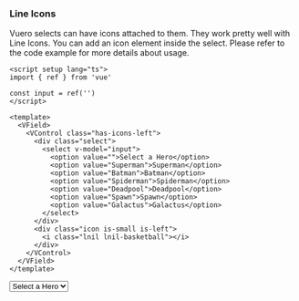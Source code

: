 ### Line Icons

Vuero selects can have icons attached to them. They work pretty well with
Line Icons. You can add an icon element inside the select.
Please refer to the code example for more details about usage.

<!--code-->

```vue
<script setup lang="ts">
import { ref } from 'vue'

const input = ref('')
</script>

<template>
  <VField>
    <VControl class="has-icons-left">
      <div class="select">
        <select v-model="input">
          <option value="">Select a Hero</option>
          <option value="Superman">Superman</option>
          <option value="Batman">Batman</option>
          <option value="Spiderman">Spiderman</option>
          <option value="Deadpool">Deadpool</option>
          <option value="Spawn">Spawn</option>
          <option value="Galactus">Galactus</option>
        </select>
      </div>
      <div class="icon is-small is-left">
        <i class="lnil lnil-basketball"></i>
      </div>
    </VControl>
  </VField>
</template>
```

<!--/code-->

<!--example-->

<VField>
    <VControl class="has-icons-left">
        <div class="select">
            <select>
                <option>Select a Hero</option>
                <option>Superman</option>
                <option>Batman</option>
                <option>Spiderman</option>
                <option>Deadpool</option>
                <option>Spawn</option>
                <option>Galactus</option>
            </select>
        </div>
        <div class="icon is-small is-left">
            <i class="lnil lnil-basketball"></i>
        </div>
    </VControl>
</VField>

<!--/example-->
